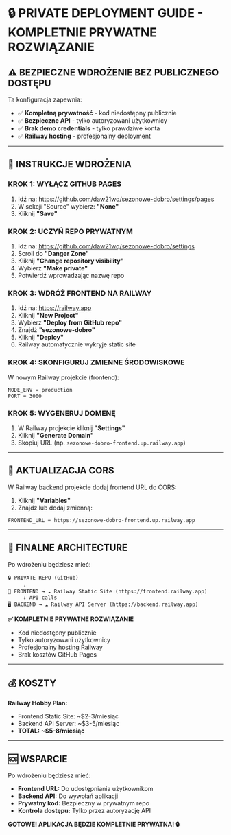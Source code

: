 # 🔒 PRIVATE DEPLOYMENT GUIDE - KOMPLETNIE PRYWATNE ROZWIĄZANIE

## ⚠️ BEZPIECZNE WDROŻENIE BEZ PUBLICZNEGO DOSTĘPU

Ta konfiguracja zapewnia:
- ✅ **Kompletną prywatność** - kod niedostępny publicznie
- ✅ **Bezpieczne API** - tylko autoryzowani użytkownicy  
- ✅ **Brak demo credentials** - tylko prawdziwe konta
- ✅ **Railway hosting** - profesjonalny deployment

---

## 🚀 INSTRUKCJE WDROŻENIA

### KROK 1: WYŁĄCZ GITHUB PAGES
1. Idź na: https://github.com/daw21wq/sezonowe-dobro/settings/pages
2. W sekcji "Source" wybierz: **"None"**
3. Kliknij **"Save"**

### KROK 2: UCZYŃ REPO PRYWATNYM
1. Idź na: https://github.com/daw21wq/sezonowe-dobro/settings
2. Scroll do **"Danger Zone"**
3. Kliknij **"Change repository visibility"** 
4. Wybierz **"Make private"**
5. Potwierdź wprowadzając nazwę repo

### KROK 3: WDRÓŻ FRONTEND NA RAILWAY
1. Idź na: https://railway.app
2. Kliknij **"New Project"**
3. Wybierz **"Deploy from GitHub repo"**
4. Znajdź **"sezonowe-dobro"** 
5. Kliknij **"Deploy"**
6. Railway automatycznie wykryje static site

### KROK 4: SKONFIGURUJ ZMIENNE ŚRODOWISKOWE
W nowym Railway projekcie (frontend):
```
NODE_ENV = production
PORT = 3000
```

### KROK 5: WYGENERUJ DOMENĘ
1. W Railway projekcie kliknij **"Settings"**
2. Kliknij **"Generate Domain"**
3. Skopiuj URL (np. `sezonowe-dobro-frontend.up.railway.app`)

---

## 🔧 AKTUALIZACJA CORS

W Railway backend projekcie dodaj frontend URL do CORS:
1. Kliknij **"Variables"**
2. Znajdź lub dodaj zmienną:
```
FRONTEND_URL = https://sezonowe-dobro-frontend.up.railway.app
```

---

## 🎯 FINALNE ARCHITECTURE

Po wdrożeniu będziesz mieć:

```
🔒 PRIVATE REPO (GitHub)
     ↓
📱 FRONTEND → ☁️ Railway Static Site (https://frontend.railway.app)
     ↓ API calls
🖥️ BACKEND → ☁️ Railway API Server (https://backend.railway.app)
```

**✅ KOMPLETNIE PRYWATNE ROZWIĄZANIE**
- Kod niedostępny publicznie
- Tylko autoryzowani użytkownicy
- Profesjonalny hosting Railway
- Brak kosztów GitHub Pages

---

## 💰 KOSZTY

**Railway Hobby Plan:**
- Frontend Static Site: ~$2-3/miesiąc
- Backend API Server: ~$3-5/miesiąc
- **TOTAL: ~$5-8/miesiąc**

---

## 🆘 WSPARCIE

Po wdrożeniu będziesz mieć:
- **Frontend URL:** Do udostępniania użytkownikom
- **Backend API:** Do wywołań aplikacji
- **Prywatny kod:** Bezpieczny w prywatnym repo
- **Kontrola dostępu:** Tylko przez autoryzację API

**GOTOWE! APLIKACJA BĘDZIE KOMPLETNIE PRYWATNA! 🔒** 